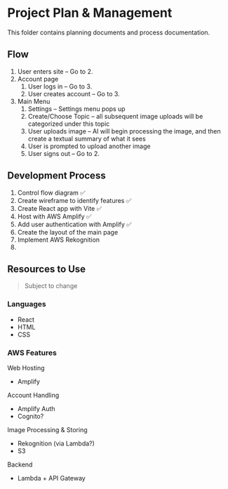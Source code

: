 # Project Plan & Management

This folder contains planning documents and process documentation.

## Flow
<ol>
    <li>User enters site – Go to 2.</li>
    <li>Account page
        <ol>
            <li>User logs in – Go to 3.</li>
            <li>User creates account – Go to 3.</li>
        </ol>
    </li>
    <li>Main Menu
        <ol>
            <li>Settings – Settings menu pops up</li>
            <li>Create/Choose Topic – all subsequent image uploads will be categorized under this topic</li>
            <li>User uploads image – AI will begin processing the image, and then create a textual summary of what it sees</li>
            <li>User is prompted to upload another image</li>
            <li>User signs out – Go to 2.</li>
        </ol>
    </li>
</ol>

## Development Process
<ol>
    <li>Control flow diagram ✅</li>
    <li>Create wireframe to identify features ✅</li>
    <li>Create React app with Vite ✅</li>
    <li>Host with AWS Amplify ✅</li>
    <li>Add user authentication with Amplify ✅</li>
    <li>Create the layout of the main page</li>
    <li>Implement AWS Rekognition</li>
    <li></li>
</ol>

## Resources to Use 
> Subject to change

### Languages
- React
- HTML
- CSS

### AWS Features

Web Hosting
<ul><li>Amplify</li></ul>
Account Handling 
<ul>
    <li>Amplify Auth</li>
    <li>Cognito?</li>
</ul>
Image Processing & Storing
<ul>
    <li>Rekognition (via Lambda?)</li>
    <li>S3</li>
</ul>
Backend
<ul><li>Lambda + API Gateway</li></ul>
